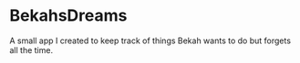 BekahsDreams
============

A small app I created to keep track of things Bekah wants to do but forgets all the time.